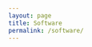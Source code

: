 ```yaml
---
layout: page
title: Software
permalink: /software/
---
```


<div id='github-projects'></div>
<script type="text/javascript">
    jQuery.githubUser = function(username, callback) {
    jQuery.getJSON("https://github.com/api/v1/json/" + username + "?callback=?", callback);
    };
    jQuery.fn.loadRepositories = function(username) {
    this.html("<span>Querying GitHub for repositories...</span>");
    var target = this; 
    $.githubUser(username, function(data) {
        var repos = data.user.repositories;
        sortByNumberOfWatchers(repos);
        var list = $('<dl/>');
        target.empty().append(list);
        $(repos).each(function() {
        list.append('<dt><a href="'+ this.url +'">' + this.name + '</a></dt>');
        list.append('<dd>' + this.description + '</dd>');
        });
    });
    function sortByNumberOfWatchers(repos) {
        repos.sort(function(a,b) {
        return b.watchers - a.watchers;
        });
    }
    };
</script>
<script type="text/javascript">
  $(function() {
    $("#github-projects").loadRepositories("thejordanprice");
  });
</script>